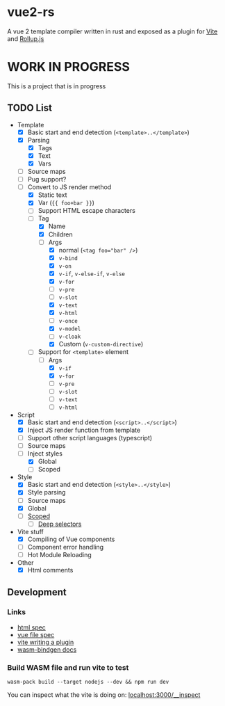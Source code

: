# vue2-rs

A vue 2 template compiler written in rust and exposed as a plugin for
[Vite](https://vitejs.dev) and [Rollup.js](https://rollupjs.org/guide/en/)

# WORK IN PROGRESS

This is a project that is in progress

## TODO List

- Template
  - [x] Basic start and end detection (`<template>..</template>`)
  - [x] Parsing
    - [x] Tags
    - [x] Text
    - [x] Vars
  - [ ] Source maps
  - [ ] Pug support?
  - [ ] Convert to JS render method
    - [x] Static text
    - [x] Var (`{{ foo+bar }}`)
    - [ ] Support HTML escape characters
    - [ ] Tag
      - [x] Name
      - [x] Children
      - [ ] Args
        - [x] normal (`<tag foo="bar" />`)
        - [x] `v-bind`
        - [x] `v-on`
        - [x] `v-if`, `v-else-if`, `v-else`
        - [x] `v-for`
        - [ ] `v-pre`
        - [ ] `v-slot`
        - [x] `v-text`
        - [x] `v-html`
        - [ ] `v-once`
        - [x] `v-model`
        - [ ] `v-cloak`
        - [x] Custom (`v-custom-directive`)
    - [ ] Support for `<template>` element
      - [ ] Args
        - [x] `v-if`
        - [x] `v-for`
        - [ ] `v-pre`
        - [ ] `v-slot`
        - [ ] `v-text`
        - [ ] `v-html`
- Script
  - [x] Basic start and end detection (`<script>..</script>`)
  - [x] Inject JS render function from template
  - [ ] Support other script languages (typescript)
  - [ ] Source maps
  - [ ] Inject styles
    - [x] Global
    - [ ] Scoped
- Style
  - [x] Basic start and end detection (`<style>..</style>`)
  - [x] Style parsing
  - [ ] Source maps
  - [x] Global
  - [ ] [Scoped](https://vue-loader.vuejs.org/guide/scoped-css.html#scoped-css)
    - [ ] [Deep selectors](https://vue-loader.vuejs.org/guide/scoped-css.html#mixing-local-and-global-styles)
- Vite stuff
  - [x] Compiling of Vue components
  - [ ] Component error handling
  - [ ] Hot Module Reloading
- Other
  - [x] Html comments

## Development

### Links

- [html spec](https://html.spec.whatwg.org/multipage/syntax.html)
- [vue file spec](https://vue-loader.vuejs.org/spec.html#intro)
- [vite writing a plugin](https://vitejs.dev/guide/api-plugin.html)
- [wasm-bindgen docs](https://rustwasm.github.io/docs/wasm-bindgen/examples/web-audio.html)

### Build WASM file and run vite to test

```
wasm-pack build --target nodejs --dev && npm run dev
```

You can inspect what the vite is doing on:
[localhost:3000/\_\_inspect](http://localhost:3000/__inspect)
